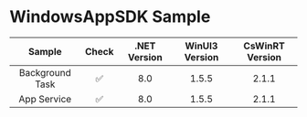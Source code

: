 # WindowsAppSDK Sample


|Sample|Check|.NET Version|WinUI3 Version|CsWinRT Version|
|:-:|:-:|:-:|:-:|:-:|
|Background Task|✅|8.0|1.5.5|2.1.1|
|App Service|✅ |8.0|1.5.5|2.1.1|

